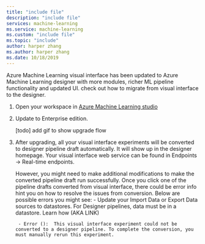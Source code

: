 ```yaml
---
title: "include file"
description: "include file"
services: machine-learning
ms.service: machine-learning
ms.custom: "include file"
ms.topic: "include"
author: harper zhang
ms.author: harper zhang
ms.date: 10/18/2019
---
```


Azure Machine Learning visual interface has been updated to Azure Machine Learning designer with more modules, richer ML pipeline functionality and updated UI. check out how to migrate from visual interface to the designer. 

1. Open your workspace in [Azure Machine Learning studio](https://ml.azure.com)

2. Update to Enterprise edition.

    [todo] add gif to show upgrade flow

3. After upgrading, all your visual interface experiments will be converted to designer pipeline draft automatically. It will show up in the designer homepage. Your visual interface web service can be found in Endpoints -> Real-time endpoints.  

    However, you might need to make additional modifications to make the converted pipeline draft run successfully. Once you click one of the pipeline drafts converted from visual interface, there could be error info hint you on how to resolve the issues from conversion. Below are possible errors you might see:
        - Update your Import Data or Export Data sources to datastores. For Designer pipelines, data must be in a datastore. Learn how (AKA LINK)

        - Error ():  This visual interface experiment could not be converted to a designer pipeline. To complete the conversion, you must manually rerun this experiment.